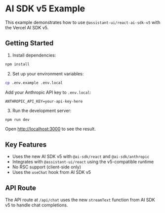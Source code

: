 # AI SDK v5 Example

This example demonstrates how to use `@assistant-ui/react-ai-sdk-v5` with the Vercel AI SDK v5.

## Getting Started

1. Install dependencies:
```bash
npm install
```

2. Set up your environment variables:
```bash
cp .env.example .env.local
```

Add your Anthropic API key to `.env.local`:
```
ANTHROPIC_API_KEY=your-api-key-here
```

3. Run the development server:
```bash
npm run dev
```

Open [http://localhost:3000](http://localhost:3000) to see the result.

## Key Features

- Uses the new AI SDK v5 with `@ai-sdk/react` and `@ai-sdk/anthropic`
- Integrates with `@assistant-ui/react` using the v5-compatible runtime
- No RSC support (client-side only)
- Uses the `useChat` hook from AI SDK v5

## API Route

The API route at `/api/chat` uses the new `streamText` function from AI SDK v5 to handle chat completions.